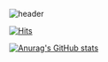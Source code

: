 ![header](https://capsule-render.vercel.app/api?type=waving&color=FD049D&height=300&section=header&text=CuteCat%20GGIOU&fontSize=80&desc=ฅ^•ﻌ•^ฅ%20ggiou%20Github%20Profile&descSize=20&descAlign=80&fontColor=FDFDFD&animation=fadeIn)

[![Hits](https://hits.seeyoufarm.com/api/count/incr/badge.svg?url=https%3A%2F%2Fgithub.com%2Fggiou%2Fhit-counter&count_bg=%23FF359D&title_bg=%23292929&icon=&icon_color=%23FAF6F6&title=HITS&edge_flat=false)](https://hits.seeyoufarm.com)

<!-- sns, 이메일, 설명, 기술스 -->
<!-- 아이콘 키고 싶으면 "&show_icons=true"추가 밑에 -->
[![Anurag's GitHub stats](https://github-readme-stats.vercel.app/api?username=ggiou&theme=dracula)](https://github.com/ggiou/github-readme-stats)

<!-- 
**ggiou/ggiou** is a ✨ _special_ ✨ repository because its `README.md` (this file) appears on your GitHub profile.
Here are some ideas to get you started:

- 🔭 I’m currently working on ...
- 🌱 I’m currently learning ...
- 👯 I’m looking to collaborate on ...
- 🤔 I’m looking for help with ...
- 💬 Ask me about ...
- 📫 How to reach me: ...
- 😄 Pronouns: ...
- ⚡ Fun fact: ...
-->
